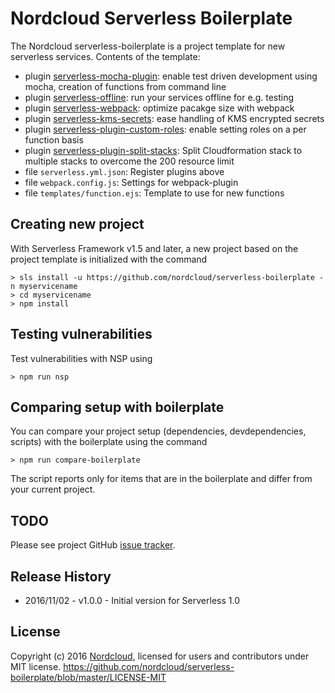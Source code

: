 # Nordcloud Serverless Boilerplate

The Nordcloud serverless-boilerplate is a project template for new serverless services. Contents of the template:
* plugin [serverless-mocha-plugin](https://github.com/SC5/serverless-mocha-plugin): enable test driven development using mocha, creation of functions from command line
* plugin [serverless-offline](https://github.com/dherault/serverless-offline): run your services offline for e.g. testing
* plugin [serverless-webpack](https://github.com/elastic-coders/serverless-webpack): optimize pacakge size with webpack
* plugin [serverless-kms-secrets](https://github.com/SC5/serverless-kms-secrets): ease handling of KMS encrypted secrets
* plugin [serverless-plugin-custom-roles](https://www.npmjs.com/package/serverless-plugin-custom-roles): enable setting roles on a per function basis
* plugin [serverless-plugin-split-stacks](https://github.com/dougmoscrop/serverless-plugin-split-stacks): Split Cloudformation stack to multiple stacks to overcome the 200 resource limit
* file `serverless.yml.json`: Register plugins above
* file `webpack.config.js`: Settings for webpack-plugin
* file `templates/function.ejs`: Template to use for new functions

## Creating new project

With Serverless Framework v1.5 and later, a new project based on the project template is initialized with the command

```
> sls install -u https://github.com/nordcloud/serverless-boilerplate -n myservicename
> cd myservicename
> npm install
```

## Testing vulnerabilities

Test vulnerabilities with NSP using
```
> npm run nsp
```

## Comparing setup with boilerplate

You can compare your project setup (dependencies, devdependencies, scripts) with the boilerplate using the command

```
> npm run compare-boilerplate
```

The script reports only for items that are in the boilerplate and differ from your current project.

## TODO

Please see project GitHub [issue tracker](https://github.com/SC5/sc5-serverless-boilerplate/issues).

## Release History

* 2016/11/02 - v1.0.0 - Initial version for Serverless 1.0

## License

Copyright (c) 2016 [Nordcloud](https://www.nordcloud.com/), licensed for users and contributors under MIT license.
https://github.com/nordcloud/serverless-boilerplate/blob/master/LICENSE-MIT
